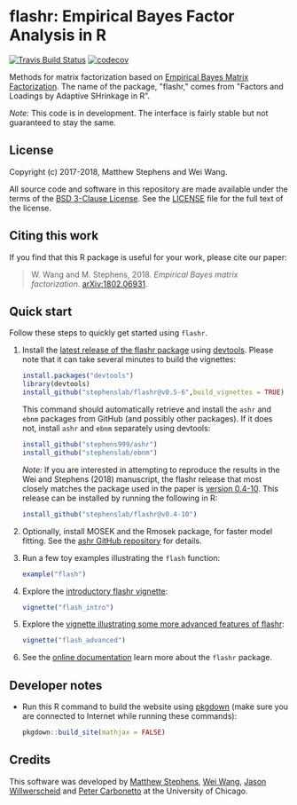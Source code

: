 # flashr: Empirical Bayes Factor Analysis in R

[![Travis Build Status](https://travis-ci.org/stephenslab/flashr.svg?branch=master)](https://travis-ci.org/stephenslab/flashr) 
[![codecov](https://codecov.io/gh/stephenslab/flashr/branch/master/graph/badge.svg)](https://codecov.io/gh/stephenslab/flashr)

Methods for matrix factorization based on
[Empirical Bayes Matrix Factorization](https://arxiv.org/abs/1802.06931).
The name of the package, "flashr," comes from "Factors and Loadings by
Adaptive SHrinkage in R".
	
*Note:* This code is in development. The interface is fairly stable
but not guaranteed to stay the same.

## License

Copyright (c) 2017-2018, Matthew Stephens and Wei Wang.

All source code and software in this repository are made available
under the terms of the [BSD 3-Clause
License](https://opensource.org/licenses/BSD-3-Clause). See
the [LICENSE](LICENSE) file for the full text of the license.

## Citing this work

If you find that this R package is useful for your work, please cite
our paper:

> W. Wang and M. Stephens, 2018. *Empirical Bayes matrix factorization.* 
[arXiv:1802.06931](https://arxiv.org/abs/1802.06931).

## Quick start

Follow these steps to quickly get started using `flashr`.

1. Install the [latest release of the flashr
   package](https://github.com/stephenslab/flashr/releases/tag/v0.5-6)
   using [devtools](https://github.com/r-lib/devtools). Please note that
   it can take several minutes to build the vignettes:

   ```R
   install.packages("devtools")
   library(devtools)
   install_github("stephenslab/flashr@v0.5-6",build_vignettes = TRUE)
   ```

   This command should automatically retrieve and install the `ashr`
   and `ebnm` packages from GitHub (and possibly other packages). If
   it does not, install `ashr` and `ebnm` separately using devtools:

   ```R
   install_github("stephens999/ashr")
   install_github("stephenslab/ebnm")
   ```

   *Note:* If you are interested in attempting to reproduce the
   results in the Wei and Stephens (2018) manuscript, the flashr
   release that most closely matches the package used in the paper is
   [version
   0.4-10](https://github.com/stephenslab/flashr/releases/tag/v0.4-10).
   This release can be installed by running the following in R:

   ```R
   install_github("stephenslab/flashr@v0.4-10")
   ```
   
2. Optionally, install MOSEK and the Rmosek package, for faster model
   fitting. See the
   [ashr GitHub repository](https://github.com/stephens999/ashr) for
   details.

3. Run a few toy examples illustrating the `flash` function:

   ```R
   example("flash")
   ```

4. Explore the [introductory flashr
   vignette](https://stephenslab.github.io/flashr/articles/flash_intro.html):

   ```R
   vignette("flash_intro")
   ```

5. Explore the
   [vignette illustrating some more advanced features of
   flashr](https://stephenslab.github.io/flashr/articles/flash_advanced.html):

   ```R
   vignette("flash_advanced")
   ```

6. See the [online documentation](https://stephenslab.github.io/flashr) 
   learn more about the `flashr` package.

## Developer notes

+ Run this R command to build the website using
  [pkgdown](https://github.com/r-lib/pkgdown) (make sure you are
  connected to Internet while running these commands):

  ```R
  pkgdown::build_site(mathjax = FALSE)
  ```

## Credits

This software was developed by
[Matthew Stephens](http://stephenslab.uchicago.edu),
[Wei Wang](https://github.com/NKweiwang),
[Jason Willwerscheid](https://github.com/willwerscheid) and
[Peter Carbonetto](http://pcarbo.github.io) at the University
of Chicago.
